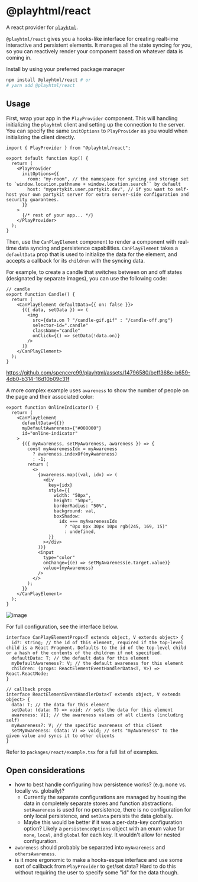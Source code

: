 # @playhtml/react

A react provider for [`playhtml`](https://github.com/spencerc99/playhtml).

`@playhtml/react` gives you a hooks-like interface for creating realt-ime interactive and persistent elements. It manages all the state syncing for you, so you can reactively render your component based on whatever data is coming in.

Install by using your preferred package manager

```bash
npm install @playhtml/react # or
# yarn add @playhtml/react
```

## Usage

First, wrap your app in the `PlayProvider` component. This will handling initializing the `playhtml` client and setting up the connection to the server. You can specify the same `initOptions` to `PlayProvider` as you would when initializing the client directly.

```tsx
import { PlayProvider } from "@playhtml/react";

export default function App() {
  return (
    <PlayProvider
      initOptions={{
        room: "my-room", // the namespace for syncing and storage set to `window.location.pathname + window.location.search`` by default
        host: "mypartykit.user.partykit.dev", // if you want to self-host your own partykit server for extra server-side configuration and security guarantees.
      }}
    >
      {/* rest of your app... */}
    </PlayProvider>
  );
}
```

Then, use the `CanPlayElement` component to render a component with real-time data syncing and persistence capabilities. `CanPlayElement` takes a `defaultData` prop that is used to initialize the data for the element, and accepts a callback for its `children` with the syncing data.

For example, to create a candle that switches between on and off states (designated by separate images), you can use the following code:

```tsx
// candle
export function Candle() {
  return (
    <CanPlayElement defaultData={{ on: false }}>
      {({ data, setData }) => (
        <img
          src={data.on ? "/candle-gif.gif" : "/candle-off.png"}
          selector-id=".candle"
          className="candle"
          onClick={() => setData(!data.on)}
        />
      )}
    </CanPlayElement>
  );
}
```

https://github.com/spencerc99/playhtml/assets/14796580/beff368e-b659-4db0-b314-16d10b09c31f

A more complex example uses `awareness` to show the number of people on the page and their associated color:

```tsx
export function OnlineIndicator() {
  return (
    <CanPlayElement
      defaultData={{}}
      myDefaultAwareness={"#008000"}
      id="online-indicator"
    >
      {({ myAwareness, setMyAwareness, awareness }) => {
        const myAwarenessIdx = myAwareness
          ? awareness.indexOf(myAwareness)
          : -1;
        return (
          <>
            {awareness.map((val, idx) => (
              <div
                key={idx}
                style={{
                  width: "50px",
                  height: "50px",
                  borderRadius: "50%",
                  background: val,
                  boxShadow:
                    idx === myAwarenessIdx
                      ? "0px 0px 30px 10px rgb(245, 169, 15)"
                      : undefined,
                }}
              ></div>
            ))}
            <input
              type="color"
              onChange={(e) => setMyAwareness(e.target.value)}
              value={myAwareness}
            />
          </>
        );
      }}
    </CanPlayElement>
  );
}
```

![image](https://github.com/spencerc99/playhtml/assets/14796580/37b75f82-7a09-4a35-8794-3003425726f5)

For full configuration, see the interface below.

```tsx
interface CanPlayElementProps<T extends object, V extends object> {
  id?: string; // the id of this element, required if the top-level child is a React Fragment. Defaults to the id of the top-level child or a hash of the contents of the children if not specified.
  defaultData: T; // the default data for this element
  myDefaultAwareness?: V; // the default awareness for this element
  children: (props: ReactElementEventHandlerData<T, V>) => React.ReactNode;
}

// callback props
interface ReactElementEventHandlerData<T extends object, V extends object> {
  data: T; // the data for this element
  setData: (data: T) => void; // sets the data for this element
  awareness: V[]; // the awareness values of all clients (including self)
  myAwareness?: V; // the specific awareness of this client
  setMyAwareness: (data: V) => void; // sets "myAwareness" to the given value and syncs it to other clients
}
```

Refer to `packages/react/example.tsx` for a full list of examples.

## Open considerations

- how to best handle configuring how persistence works? (e.g. none vs. locally vs. globally)?
  - Currently the separate configurations are managed by housing the data in completely separate stores and function abstractions. `setAwareness` is used for no persistence, there is no configuration for only local persistence, and `setData` persists the data globally.
  - Maybe this would be better if it was a per-data-key configuration option? Likely a `persistenceOptions` object with an enum value for `none`, `local`, and `global` for each key. It wouldn't allow for nested configuration.
- `awareness` should probably be separated into `myAwareness` and `othersAwareness`.
- is it more ergonomic to make a hooks-esque interface and use some sort of callback from `PlayProvider` to get/set data? Hard to do this without requiring the user to specify some "id" for the data though.
